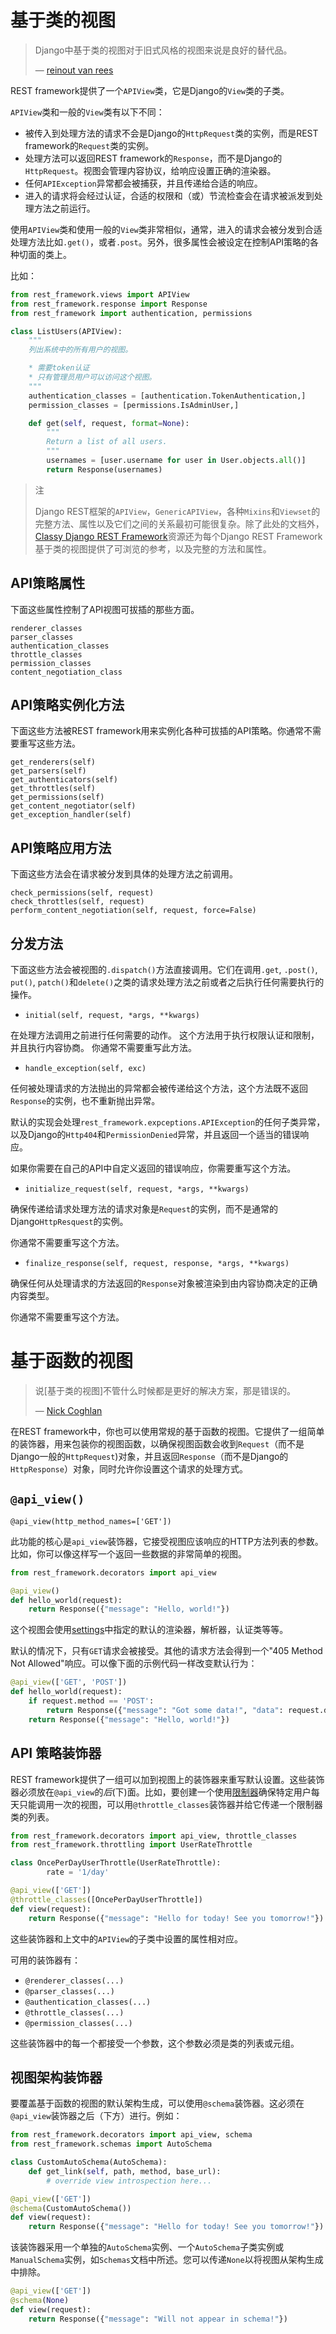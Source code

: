 # 基于类的视图

> Django中基于类的视图对于旧式风格的视图来说是良好的替代品。
>
> — [reinout van rees](http://reinout.vanrees.org/weblog/2011/08/24/class-based-views-usage.html)

REST framework提供了一个`APIView`类，它是Django的`View`类的子类。

`APIView`类和一般的`View`类有以下不同：

- 被传入到处理方法的请求不会是Django的`HttpRequest`类的实例，而是REST framework的`Request`类的实例。
- 处理方法可以返回REST framework的`Response`，而不是Django的`HttpRequest`。视图会管理内容协议，给响应设置正确的渲染器。
- 任何`APIException`异常都会被捕获，并且传递给合适的响应。
- 进入的请求将会经过认证，合适的权限和（或）节流检查会在请求被派发到处理方法之前运行。

使用`APIView`类和使用一般的`View`类非常相似，通常，进入的请求会被分发到合适处理方法比如`.get()`，或者`.post`。另外，很多属性会被设定在控制API策略的各种切面的类上。

比如：

```python
from rest_framework.views import APIView
from rest_framework.response import Response
from rest_framework import authentication, permissions

class ListUsers(APIView):
    """
    列出系统中的所有用户的视图。

    * 需要token认证
    * 只有管理员用户可以访问这个视图。
    """
    authentication_classes = [authentication.TokenAuthentication,]
    permission_classes = [permissions.IsAdminUser,]

    def get(self, request, format=None):
        """
        Return a list of all users.
        """
        usernames = [user.username for user in User.objects.all()]
        return Response(usernames)
```

> 注
>
> Django REST框架的`APIView`，`GenericAPIView`，各种`Mixins`和`Viewset`的完整方法、属性以及它们之间的关系最初可能很复杂。除了此处的文档外， [Classy Django REST Framework](http://www.cdrf.co/)资源还为每个Django REST Framework基于类的视图提供了可浏览的参考，以及完整的方法和属性。

## API策略属性

下面这些属性控制了API视图可拔插的那些方面。
```
renderer_classes
parser_classes
authentication_classes
throttle_classes
permission_classes
content_negotiation_class
```

## API策略实例化方法

下面这些方法被REST framework用来实例化各种可拔插的API策略。你通常不需要重写这些方法。
```
get_renderers(self)
get_parsers(self)
get_authenticators(self)
get_throttles(self)
get_permissions(self)
get_content_negotiator(self)
get_exception_handler(self)
```

## API策略应用方法

下面这些方法会在请求被分发到具体的处理方法之前调用。
```
check_permissions(self, request)
check_throttles(self, request)
perform_content_negotiation(self, request, force=False)
```

## 分发方法


下面这些方法会被视图的`.dispatch()`方法直接调用。它们在调用`.get`, `.post()`, `put()`, `patch()`和`delete()`之类的请求处理方法之前或者之后执行任何需要执行的操作。

- `initial(self, request, *args, **kwargs)`

在处理方法调用之前进行任何需要的动作。 这个方法用于执行权限认证和限制，并且执行内容协商。 你通常不需要重写此方法。

- `handle_exception(self, exc)`

任何被处理请求的方法抛出的异常都会被传递给这个方法，这个方法既不返回`Response`的实例，也不重新抛出异常。

默认的实现会处理`rest_framework.expceptions.APIException`的任何子类异常，以及Django的`Http404`和`PermissionDenied`异常，并且返回一个适当的错误响应。

如果你需要在自己的API中自定义返回的错误响应，你需要重写这个方法。

- `initialize_request(self, request, *args, **kwargs)`

确保传递给请求处理方法的请求对象是`Request`的实例，而不是通常的Django`HttpResquest`的实例。

你通常不需要重写这个方法。

- `finalize_response(self, request, response, *args, **kwargs)`

确保任何从处理请求的方法返回的`Response`对象被渲染到由内容协商决定的正确内容类型。

你通常不需要重写这个方法。

# 基于函数的视图

> 说[基于类的视图]不管什么时候都是更好的解决方案，那是错误的。
>
> — [Nick Coghlan](http://www.boredomandlaziness.org/2012/05/djangos-cbvs-are-not-mistake-but.html)

在REST framework中，你也可以使用常规的基于函数的视图。它提供了一组简单的装饰器，用来包装你的视图函数，以确保视图函数会收到`Request`（而不是Django一般的`HttpRequest`)对象，并且返回`Response`（而不是Django的`HttpResponse`）对象，同时允许你设置这个请求的处理方式。

## `@api_view()`

`@api_view(http_method_names=['GET'])`

此功能的核心是`api_view`装饰器，它接受视图应该响应的HTTP方法列表的参数。 比如，你可以像这样写一个返回一些数据的非常简单的视图。

```python
from rest_framework.decorators import api_view

@api_view()
def hello_world(request):
    return Response({"message": "Hello, world!"})
```

这个视图会使用[settings](https://q1mi.github.io/Django-REST-framework-documentation/api-guide/settings/)中指定的默认的渲染器，解析器，认证类等等。

默认的情况下，只有`GET`请求会被接受。其他的请求方法会得到一个"405 Method Not Allowed"响应。可以像下面的示例代码一样改变默认行为：

```python
@api_view(['GET', 'POST'])
def hello_world(request):
    if request.method == 'POST':
        return Response({"message": "Got some data!", "data": request.data})
    return Response({"message": "Hello, world!"})
```

## API 策略装饰器

REST framework提供了一组可以加到视图上的装饰器来重写默认设置。这些装饰器必须放在`@api_view`的*后*(下)面。比如，要创建一个使用[限制器](https://q1mi.github.io/Django-REST-framework-documentation/api-guide/throttling/)确保特定用户每天只能调用一次的视图，可以用`@throttle_classes`装饰器并给它传递一个限制器类的列表。

```python
from rest_framework.decorators import api_view, throttle_classes
from rest_framework.throttling import UserRateThrottle

class OncePerDayUserThrottle(UserRateThrottle):
        rate = '1/day'

@api_view(['GET'])
@throttle_classes([OncePerDayUserThrottle])
def view(request):
    return Response({"message": "Hello for today! See you tomorrow!"})
```

这些装饰器和上文中的`APIView`的子类中设置的属性相对应。

可用的装饰器有：

- `@renderer_classes(...)`
- `@parser_classes(...)`
- `@authentication_classes(...)`
- `@throttle_classes(...)`
- `@permission_classes(...)`

这些装饰器中的每一个都接受一个参数，这个参数必须是类的列表或元组。

## 视图架构装饰器

要覆盖基于函数的视图的默认架构生成，可以使用`@schema`装饰器。这必须在`@api_view`装饰器之后（下方）进行。例如：

```python
from rest_framework.decorators import api_view, schema
from rest_framework.schemas import AutoSchema

class CustomAutoSchema(AutoSchema):
    def get_link(self, path, method, base_url):
        # override view introspection here...

@api_view(['GET'])
@schema(CustomAutoSchema())
def view(request):
    return Response({"message": "Hello for today! See you tomorrow!"})
```

该装饰器采用一个单独的`AutoSchema`实例、一个`AutoSchema`子类实例或`ManualSchema`实例，如`Schemas`文档中所述。您可以传递`None`以将视图从架构生成中排除。

```python
@api_view(['GET'])
@schema(None)
def view(request):
    return Response({"message": "Will not appear in schema!"})
```